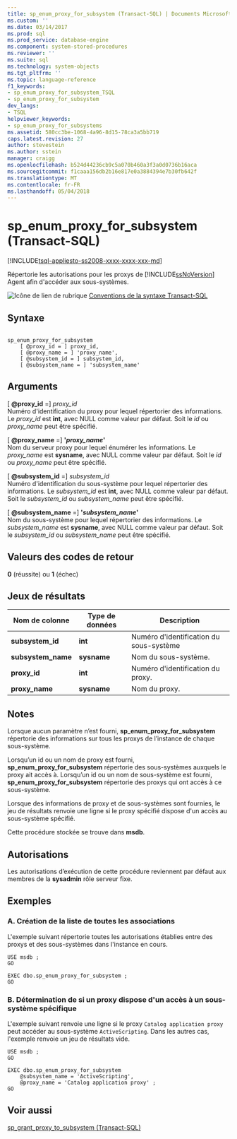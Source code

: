 ```yaml
---
title: sp_enum_proxy_for_subsystem (Transact-SQL) | Documents Microsoft
ms.custom: ''
ms.date: 03/14/2017
ms.prod: sql
ms.prod_service: database-engine
ms.component: system-stored-procedures
ms.reviewer: ''
ms.suite: sql
ms.technology: system-objects
ms.tgt_pltfrm: ''
ms.topic: language-reference
f1_keywords:
- sp_enum_proxy_for_subsystem_TSQL
- sp_enum_proxy_for_subsystem
dev_langs:
- TSQL
helpviewer_keywords:
- sp_enum_proxy_for_subsystems
ms.assetid: 580cc3be-1068-4a96-8d15-78ca3a5bb719
caps.latest.revision: 27
author: stevestein
ms.author: sstein
manager: craigg
ms.openlocfilehash: b524d44236cb9c5a070b460a3f3a0d0736b16aca
ms.sourcegitcommit: f1caaa156db2b16e817e0a3884394e7b30fb642f
ms.translationtype: MT
ms.contentlocale: fr-FR
ms.lasthandoff: 05/04/2018
---
```

# <a name="spenumproxyforsubsystem-transact-sql"></a>sp_enum_proxy_for_subsystem (Transact-SQL)
[!INCLUDE[tsql-appliesto-ss2008-xxxx-xxxx-xxx-md](../../includes/tsql-appliesto-ss2008-xxxx-xxxx-xxx-md.md)]

  Répertorie les autorisations pour les proxys de [!INCLUDE[ssNoVersion](../../includes/ssnoversion-md.md)] Agent afin d'accéder aux sous-systèmes.  
  
 ![Icône de lien de rubrique](../../database-engine/configure-windows/media/topic-link.gif "Icône lien de rubrique") [Conventions de la syntaxe Transact-SQL](../../t-sql/language-elements/transact-sql-syntax-conventions-transact-sql.md)  
  
## <a name="syntax"></a>Syntaxe  
  
```  
  
sp_enum_proxy_for_subsystem  
    [ @proxy_id = ] proxy_id,  
    [ @proxy_name = ] 'proxy_name',  
    [ @subsystem_id = ] subsystem_id,  
    [ @subsystem_name = ] 'subsystem_name'  
```  
  
## <a name="arguments"></a>Arguments  
 [ **@proxy_id** =] *proxy_id*  
 Numéro d'identification du proxy pour lequel répertorier des informations. Le *proxy_id* est **int**, avec NULL comme valeur par défaut. Soit le *id* ou *proxy_name* peut être spécifié.  
  
 [ **@proxy_name** =] **'***proxy_name***'**  
 Nom du serveur proxy pour lequel énumérer les informations. Le *proxy_name* est **sysname**, avec NULL comme valeur par défaut. Soit le *id* ou *proxy_name* peut être spécifié.  
  
 [ **@subsystem_id** =] *subsystem_id*  
 Numéro d'identification du sous-système pour lequel répertorier des informations. Le *subsystem_id* est **int**, avec NULL comme valeur par défaut. Soit le *subsystem_id* ou *subsystem_name* peut être spécifié.  
  
 [ **@subsystem_name** =] **'***subsystem_name***'**  
 Nom du sous-système pour lequel répertorier des informations. Le *subsystem_name* est **sysname**, avec NULL comme valeur par défaut. Soit le *subsystem_id* ou *subsystem_name* peut être spécifié.  
  
## <a name="return-code-values"></a>Valeurs des codes de retour  
 **0** (réussite) ou **1** (échec)  
  
## <a name="result-sets"></a>Jeux de résultats  
  
|Nom de colonne|Type de données| Description|  
|-----------------|---------------|-----------------|  
|**subsystem_id**|**int**|Numéro d'identification du sous-système|  
|**subsystem_name**|**sysname**|Nom du sous-système.|  
|**proxy_id**|**int**|Numéro d'identification du proxy.|  
|**proxy_name**|**sysname**|Nom du proxy.|  
  
## <a name="remarks"></a>Notes  
 Lorsque aucun paramètre n’est fourni, **sp_enum_proxy_for_subsystem** répertorie des informations sur tous les proxys de l’instance de chaque sous-système.  
  
 Lorsqu’un id ou un nom de proxy est fourni, **sp_enum_proxy_for_subsystem** répertorie des sous-systèmes auxquels le proxy ait accès à. Lorsqu’un id ou un nom de sous-système est fourni, **sp_enum_proxy_for_subsystem** répertorie des proxys qui ont accès à ce sous-système.  
  
 Lorsque des informations de proxy et de sous-systèmes sont fournies, le jeu de résultats renvoie une ligne si le proxy spécifié dispose d'un accès au sous-système spécifié.  
  
 Cette procédure stockée se trouve dans **msdb**.  
  
## <a name="permissions"></a>Autorisations  
 Les autorisations d’exécution de cette procédure reviennent par défaut aux membres de la **sysadmin** rôle serveur fixe.  
  
## <a name="examples"></a>Exemples  
  
### <a name="a-listing-all-associations"></a>A. Création de la liste de toutes les associations  
 L'exemple suivant répertorie toutes les autorisations établies entre des proxys et des sous-systèmes dans l'instance en cours.  
  
```  
USE msdb ;  
GO  
  
EXEC dbo.sp_enum_proxy_for_subsystem ;  
GO  
```  
  
### <a name="b-determining-if-a-proxy-has-access-to-a-specific-subsystem"></a>B. Détermination de si un proxy dispose d'un accès à un sous-système spécifique  
 L'exemple suivant renvoie une ligne si le proxy `Catalog application proxy` peut accéder au sous-système `ActiveScripting`. Dans les autres cas, l'exemple renvoie un jeu de résultats vide.  
  
```  
USE msdb ;  
GO  
  
EXEC dbo.sp_enum_proxy_for_subsystem  
    @subsystem_name = 'ActiveScripting',  
    @proxy_name = 'Catalog application proxy' ;  
GO  
```  
  
## <a name="see-also"></a>Voir aussi  
 [sp_grant_proxy_to_subsystem &#40;Transact-SQL&#41;](../../relational-databases/system-stored-procedures/sp-grant-proxy-to-subsystem-transact-sql.md)  
  
  
